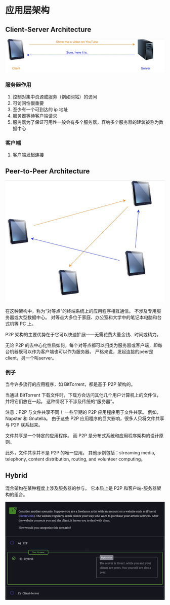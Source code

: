 # 应用层架构

## Client-Server Architecture

![cs架构](../img/cs架构.jpg)

### 服务器作用
1. 控制对集中资源或服务（例如网站）的访问
2. 可访问性很重要
3. 至少有一个可到达的 ip 地址
4. 服务器等待客户端请求
5. 服务器为了保证可用性一般会有多个服务器，容纳多个服务器的建筑被称为数据中心

### 客户端
1. 客户端发起连接

## Peer-to-Peer Architecture

![p2p架构](../img/p2p架构.jpg)

在这种架构中，称为“对等点”的终端系统上的应用程序相互通信。 不涉及专用服务器或大型数据中心。 对等点大多位于家庭、办公室和大学中的笔记本电脑和台式机等 PC 上。

P2P 架构的主要优势在于它可以快速扩展——无需花费大量金钱、时间或精力。

无论 P2P 的去中心化性质如何，每个对等点都可以归类为服务器或客户端，即每台机器既可以作为客户端也可以作为服务器。 严格来说，发起连接的peer是client，另一个叫server。

### 例子
当今许多流行的应用程序，如 BitTorrent，都是基于 P2P 架构的。

当通过 BitTorrent 下载文件时，下载方会访问其他几个用户计算机上的文件位，并将它们放在一起。 这种情况下不涉及传统的“服务器”。

注意：P2P 与文件共享不同！ 一些早期的 P2P 应用程序用于文件共享。 例如，Napster 和 Gnutella。 由于这些 P2P 应用程序的巨大影响，很多人只将文件共享与 P2P 联系起来。

文件共享是一个特定的应用程序。 而 P2P 是分布式系统和应用程序架构的设计原则。

此外，文件共享并不是 P2P 的唯一应用。 其他示例包括：streaming media, telephony, content distribution, routing, and volunteer computing。

## Hybrid

混合架构在某种程度上涉及服务器的参与。 它本质上是 P2P 和客户端-服务器架构的组合。

![hybird](../img/hybird.jpg)